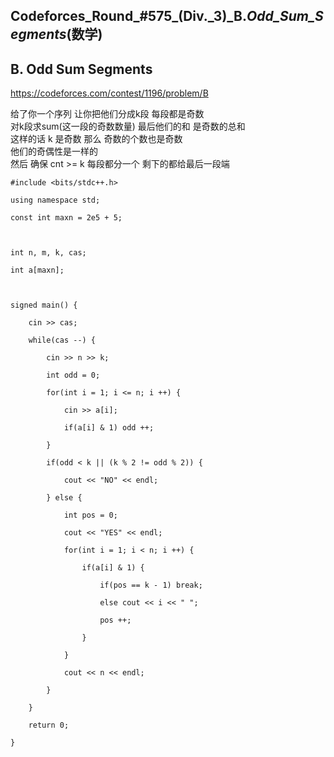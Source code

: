 ## Codeforces_Round_#575_(Div._3)_B._Odd_Sum_Segments_(数学)

## B. Odd Sum Segments

<https://codeforces.com/contest/1196/problem/B>

给了你一个序列 让你把他们分成k段 每段都是奇数  
对k段求sum(这一段的奇数数量) 最后他们的和 是奇数的总和  
这样的话 k 是奇数 那么 奇数的个数也是奇数  
他们的奇偶性是一样的  
然后 确保 cnt >= k 每段都分一个 剩下的都给最后一段端

    
    
    #include <bits/stdc++.h>
    using namespace std;
    const int maxn = 2e5 + 5;
     
    int n, m, k, cas;
    int a[maxn];
     
    signed main() {
        cin >> cas;
        while(cas --) {
            cin >> n >> k;
            int odd = 0;
            for(int i = 1; i <= n; i ++) {
                cin >> a[i];
                if(a[i] & 1) odd ++;
            }
            if(odd < k || (k % 2 != odd % 2)) {
                cout << "NO" << endl;
            } else {
                int pos = 0;
                cout << "YES" << endl;
                for(int i = 1; i < n; i ++) {
                    if(a[i] & 1) {
                        if(pos == k - 1) break;
                        else cout << i << " ";
                        pos ++;
                    }
                }
                cout << n << endl;
            }
        }
        return 0;
    }
    

